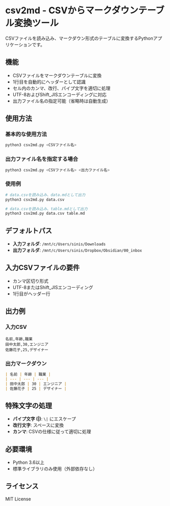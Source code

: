 # csv2md - CSVからマークダウンテーブル変換ツール

CSVファイルを読み込み、マークダウン形式のテーブルに変換するPythonアプリケーションです。

## 機能

- CSVファイルをマークダウンテーブルに変換
- 1行目を自動的にヘッダーとして認識
- セル内のカンマ、改行、パイプ文字を適切に処理
- UTF-8およびShift_JISエンコーディングに対応
- 出力ファイル名の指定可能（省略時は自動生成）

## 使用方法

### 基本的な使用方法

```bash
python3 csv2md.py <CSVファイル名>
```

### 出力ファイル名を指定する場合

```bash
python3 csv2md.py <CSVファイル名> <出力ファイル名>
```

### 使用例

```bash
# data.csvを読み込み、data.mdとして出力
python3 csv2md.py data.csv

# data.csvを読み込み、table.mdとして出力
python3 csv2md.py data.csv table.md
```

## デフォルトパス

- **入力フォルダ**: `/mnt/c/Users/sinis/Downloads`
- **出力フォルダ**: `/mnt/c/Users/sinis/Dropbox/Obsidian/00_inbox`

## 入力CSVファイルの要件

- カンマ区切り形式
- UTF-8またはShift_JISエンコーディング
- 1行目がヘッダー行

## 出力例

### 入力CSV
```csv
名前,年齢,職業
田中太郎,30,エンジニア
佐藤花子,25,デザイナー
```

### 出力マークダウン
```markdown
| 名前 | 年齢 | 職業 |
| --- | --- | --- |
| 田中太郎 | 30 | エンジニア |
| 佐藤花子 | 25 | デザイナー |
```

## 特殊文字の処理

- **パイプ文字 (|)**: `\|` にエスケープ
- **改行文字**: スペースに変換
- **カンマ**: CSVの仕様に従って適切に処理

## 必要環境

- Python 3.6以上
- 標準ライブラリのみ使用（外部依存なし）

## ライセンス

MIT License